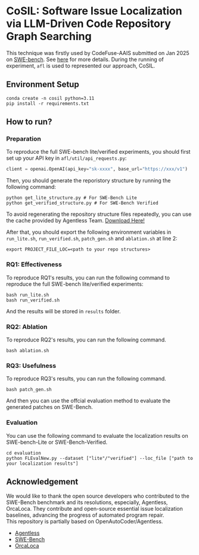 # CoSIL: Software Issue Localization via LLM-Driven Code Repository Graph Searching

This technique was firstly used by CodeFuse-AAIS submitted on Jan 2025 on [SWE-bench](https://github.com/swe-bench/SWE-bench.git). 
See [here](https://github.com/ZhonghaoJiang/AAIS) for more details.
During the running of experiment, `afl` is used to represented our approach, CoSIL.
## Environment Setup

```shell
conda create -n cosil python=3.11
pip install -r requirements.txt
```

## How to run?
### Preparation
To reproduce the full SWE-bench lite/verified experiments, you should first set up your API key 
in `afl/util/api_requests.py`:

```python
client = openai.OpenAI(api_key="sk-xxxx", base_url="https://xxx/v1")
```

Then, you should generate the reporistory structure by running the following command:
```shell
python get_lite_structure.py # For SWE-Bench Lite
python get_verified_structure.py # For SWE-Bench Verified
```
To avoid regenerating the repository structure files repeatedly,
you can use the cache provided by Agentless Team. [Download Here!](https://github.com/OpenAutoCoder/Agentless/releases/tag/v1.5.0)


After that, you should export the following environment variables in `run_lite.sh`, `run_verified.sh`, `patch_gen.sh` and `ablation.sh` at line 2:
```shell
export PROJECT_FILE_LOC=<path to your repo structures>
```

### RQ1: Effectiveness
To reproduce RQ1's results, you can run the following command to reproduce the full SWE-bench lite/verified experiments:

```shell
bash run_lite.sh
bash run_verified.sh
```
And the results will be stored in `results` folder.

### RQ2: Ablation
To reproduce RQ2's results, you can run the following command.

```shell
bash ablation.sh
```

### RQ3: Usefulness
To reproduce RQ3's results, you can run the following command.

```shell
bash patch_gen.sh
```
And then you can use the offcial evaluation method to evaluate the generated patches on SWE-Bench.

### Evaluation
You can use the following command to evaluate the localization results on SWE-bench-Lite or SWE-Bench-Verified.

```shell
cd evaluation
python FLEvalNew.py --dataset ["lite"/"verified"] --loc_file ["path to your localization results"]
```

## Acknowledgement

We would like to thank the open source developers who contributed to the SWE-Bench benchmark and its resolutions, especially, Agentless, OrcaLoca.
They contribute and open-source essential issue localization baselines, advancing the progress of automated program repair. \
This repository is partially based on OpenAutoCoder/Agentless.
* [Agentless](https://github.com/OpenAutoCoder/Agentless/tree/main)
* [SWE-Bench](https://github.com/swe-bench/SWE-bench.git)
* [OrcaLoca](https://github.com/fishmingyu/OrcaLoca)


